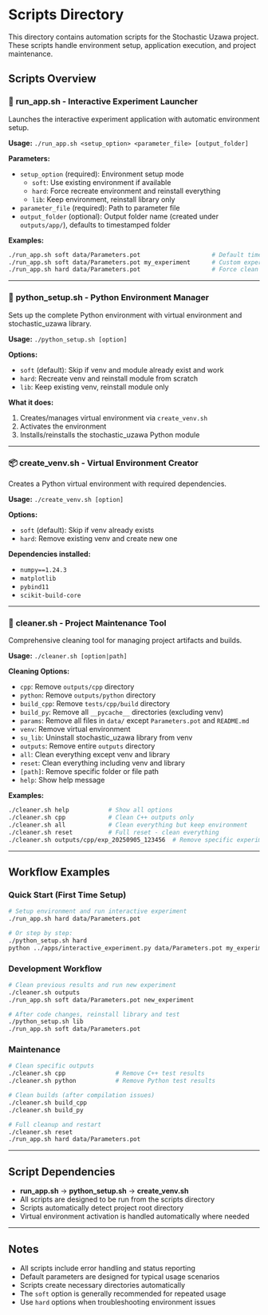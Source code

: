 # Scripts Directory

This directory contains automation scripts for the Stochastic Uzawa project. These scripts handle environment setup, application execution, and project maintenance.

## Scripts Overview

### 🚀 **run_app.sh** - Interactive Experiment Launcher
Launches the interactive experiment application with automatic environment setup.

**Usage:** `./run_app.sh <setup_option> <parameter_file> [output_folder]`

**Parameters:**
- `setup_option` (required): Environment setup mode
  - `soft`: Use existing environment if available
  - `hard`: Force recreate environment and reinstall everything
  - `lib`: Keep environment, reinstall library only
- `parameter_file` (required): Path to parameter file
- `output_folder` (optional): Output folder name (created under `outputs/app/`), defaults to timestamped folder

**Examples:**
```bash
./run_app.sh soft data/Parameters.pot                    # Default timestamped folder
./run_app.sh soft data/Parameters.pot my_experiment      # Custom experiment name  
./run_app.sh hard data/Parameters.pot                    # Force clean setup
```

---

### 🐍 **python_setup.sh** - Python Environment Manager
Sets up the complete Python environment with virtual environment and stochastic_uzawa library.

**Usage:** `./python_setup.sh [option]`

**Options:**
- `soft` (default): Skip if venv and module already exist and work
- `hard`: Recreate venv and reinstall module from scratch
- `lib`: Keep existing venv, reinstall module only

**What it does:**
1. Creates/manages virtual environment via `create_venv.sh`
2. Activates the environment
3. Installs/reinstalls the stochastic_uzawa Python module

---

### 📦 **create_venv.sh** - Virtual Environment Creator
Creates a Python virtual environment with required dependencies.

**Usage:** `./create_venv.sh [option]`

**Options:**
- `soft` (default): Skip if venv already exists
- `hard`: Remove existing venv and create new one

**Dependencies installed:**
- `numpy==1.24.3`
- `matplotlib`
- `pybind11`
- `scikit-build-core`

---

### 🧹 **cleaner.sh** - Project Maintenance Tool
Comprehensive cleaning tool for managing project artifacts and builds.

**Usage:** `./cleaner.sh [option|path]`

**Cleaning Options:**
- `cpp`: Remove `outputs/cpp` directory
- `python`: Remove `outputs/python` directory  
- `build_cpp`: Remove `tests/cpp/build` directory
- `build_py`: Remove all `__pycache__` directories (excluding venv)
- `params`: Remove all files in `data/` except `Parameters.pot` and `README.md`
- `venv`: Remove virtual environment
- `su_lib`: Uninstall stochastic_uzawa library from venv
- `outputs`: Remove entire `outputs` directory
- `all`: Clean everything except venv and library
- `reset`: Clean everything including venv and library
- `[path]`: Remove specific folder or file path
- `help`: Show help message

**Examples:**
```bash
./cleaner.sh help           # Show all options
./cleaner.sh cpp            # Clean C++ outputs only
./cleaner.sh all            # Clean everything but keep environment
./cleaner.sh reset          # Full reset - clean everything
./cleaner.sh outputs/cpp/exp_20250905_123456  # Remove specific experiment
```

---

## Workflow Examples

### Quick Start (First Time Setup)
```bash
# Setup environment and run interactive experiment
./run_app.sh hard data/Parameters.pot

# Or step by step:
./python_setup.sh hard
python ../apps/interactive_experiment.py data/Parameters.pot my_experiment
```

### Development Workflow
```bash
# Clean previous results and run new experiment
./cleaner.sh outputs
./run_app.sh soft data/Parameters.pot new_experiment

# After code changes, reinstall library and test
./python_setup.sh lib
./run_app.sh soft data/Parameters.pot
```

### Maintenance
```bash
# Clean specific outputs
./cleaner.sh cpp              # Remove C++ test results
./cleaner.sh python           # Remove Python test results

# Clean builds (after compilation issues)
./cleaner.sh build_cpp
./cleaner.sh build_py

# Full cleanup and restart
./cleaner.sh reset
./run_app.sh hard data/Parameters.pot
```

---

## Script Dependencies

- **run_app.sh** → **python_setup.sh** → **create_venv.sh**
- All scripts are designed to be run from the scripts directory
- Scripts automatically detect project root directory
- Virtual environment activation is handled automatically where needed

---

## Notes

- All scripts include error handling and status reporting
- Default parameters are designed for typical usage scenarios
- Scripts create necessary directories automatically
- The `soft` option is generally recommended for repeated usage
- Use `hard` options when troubleshooting environment issues